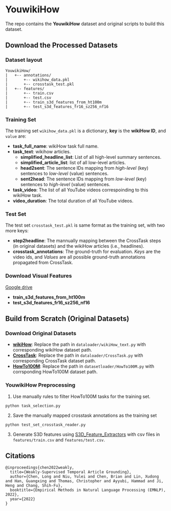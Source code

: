 # YouwikiHow

The repo contains the **YouwikiHow** dataset and original scripts to build this dataset.

## Download the Processed Datasets

### Dataset layout
```
YouwikiHow/
|   +-- annotations/
|       +-- wikihow_data.pkl
|       +-- crosstask_test.pkl
|   +-- features/
|       +-- train.csv
|       +-- test.csv
|       +-- train_s3d_features_from_ht100m
|       +-- test_s3d_features_fr16_sz256_nf16
```

### Training Set
The training set `wikihow_data.pkl` is a dictionary, **key** is the **wikiHow ID**, and `value` are:

- **task_full_name**: wikiHow task full name.
- **task_text**: wikihow articles. 
    - **simplified_headline_list**: List of all high-level summary sentences.
    - **simplified_article_list**:  list of all low-level articles.
    - **head2sent**: The sentence IDs mapping from *high-level* (key) sentences to *low-level* (value) sentences.
    - **sent2head**: The sentence IDs mapping from *low-level* (key) sentences to *high-level* (value) sentences.
- **task_video**: The list of all YouTube videos correspoinding to this wikiHow task.
- **video_duration**: The total duration of all YouTube videos.

### Test Set
The test set `crosstask_test.pkl` is same format as the training set, with two more keys:
- **step2headline**: The mannually mapping between the CrossTask steps (in original datasets) and the wikiHow articles (i.e., headlines).
- **crosstask_annotations**: The ground-truth for evaluation. *Keys* are the video ids, and *Values* are all possible ground-truth annotations propagated from CrossTask.

### Download Visual Features
[Google drive](https://drive.google.com/drive/folders/1Ril5qUilNGw8gBvCCjhnJo9SqetrKT_K?usp=sharing)
- **train_s3d_features_from_ht100m**
- **test_s3d_features_fr16_sz256_nf16** 

## Build from Scratch (Original Datasets)

### Download Original Datasets

- **[wikiHow](https://github.com/mahnazkoupaee/WikiHow-Dataset)**: Replace the path in `dataloader/wikiHow_text.py` with corresponding wikiHow dataset path.
- **[CrossTask](https://github.com/DmZhukov/CrossTask)**: Replace the path in `dataloader/CrossTask.py` with corresponding CrossTask dataset path.
- **[HowTo100M](https://www.di.ens.fr/willow/research/howto100m/)**: Replace the path in `datasetloader/HowTo100M.py` with corrsponding HowTo100M dataset path.

### YouwikiHow Preprocessing
1. Use manually rules to filter HowTo100M tasks for the training set.
```
python task_selection.py
```
2. Save the manually mapped crosstask annotations as the training set
```
python test_set_crosstask_reader.py
```
3. Generate S3D features using [S3D_Feature_Extractors](https://github.com/zjuchenlong/S3D_Feature_Extractors) with csv files in `features/train.csv` and `features/test.csv`.



## Citations
```
@inproceedings{chen2022weakly,
  title={Weakly-Supervised Temporal Article Grounding},
  author={Chen, Long and Niu, Yulei and Chen, Brian and Lin, Xudong and Han, Guangxing and Thomas, Christopher and Ayyubi, Hammad and Ji, Heng and Chang, Shih-Fu},
  booktitle={Empirical Methods in Natural Language Processing (EMNLP), 2022},
  year={2022}
}
```